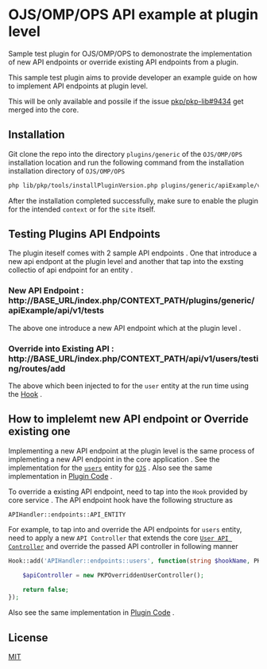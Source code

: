 # OJS/OMP/OPS API example at plugin level

Sample test plugin for OJS/OMP/OPS to demonostrate the implementation of new API endpoints or override existing API endpoints from a plugin.

This sample test plugin aims to provide developer an example guide on how to implement API endpoints at plugin level. 

This will be only available and possile if the issue [pkp/pkp-lib#9434](https://github.com/pkp/pkp-lib/issues/9434) get merged into the core. 

## Installation

Git clone the repo into the directory `plugins/generic` of the `OJS/OMP/OPS` installation location and run the following command from the installation installation directory of `OJS/OMP/OPS`

```bash
php lib/pkp/tools/installPluginVersion.php plugins/generic/apiExample/version.xml
```

After the installation completed successfully, make sure to enable the plugin for the intended `context` or for the `site` itself. 


## Testing Plugins API Endpoints

The plugin iteself comes with 2 sample API endpoints . One that introduce a new api endpont at the plugin level and another that tap into the exsting collectio of api endpoint for an entity .

### New API Endpoint : http://BASE_URL/index.php/CONTEXT_PATH/plugins/generic/apiExample/api/v1/tests

The above one introduce a new API endpoint which at the plugin level .

### Override into Existing API : http://BASE_URL/index.php/CONTEXT_PATH/api/v1/users/testing/routes/add

The above which been injected to for the `user` entity at the run time using the [Hook](https://docs.pkp.sfu.ca/dev/documentation/en/utilities-hooks) .


## How to implelemt new API endpoint or Override existing one

Implementing a new API endpoint at the plugin level is the same process of implemeting a new API endpoint in the core application . See the implementation for the [`users`](https://github.com/pkp/pkp-lib/blob/main/api/v1/users/PKPUserController.php) entity for [`OJS`](https://github.com/pkp/ojs/blob/main/api/v1/users/index.php) . Also see the same implementation in [Plugin Code](https://github.com/touhidurabir/apiExample/tree/main/api/v1/tests) .

To override a existing API endpoint, need to tap into the `Hook` provided by core service . The API endpoint hook have the following structure as 
```
APIHandler::endpoints::API_ENTITY
```
For example, to tap into and override the API endpoints for `users` entity, need to apply a new `API Controller` that extends the core [`User API Controller`](https://github.com/pkp/pkp-lib/blob/main/api/v1/users/PKPUserController.php) and override the passed API controller in following manner 

```php
Hook::add('APIHandler::endpoints::users', function(string $hookName, PKPBaseController &$apiController, APIHandler $apiHandler): bool {

    $apiController = new PKPOverriddenUserController();
    
    return false;
});
```

Also see the same implementation in [Plugin Code](https://github.com/touhidurabir/apiExample/blob/main/api/v1/users/PKPOverriddenUserController.php) .


## License
[MIT](./LICENSE.md)
